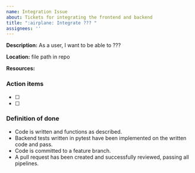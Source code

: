 ```yaml
---
name: Integration Issue
about: Tickets for integrating the frontend and backend
title: ":airplane: Integrate ??? "
assignees: ''
---
```


**Description:** As a user, I want to be able to ???

**Location:** file path in repo

**Resources:** 

### Action items

- [ ]  
- [ ]  

### Definition of done

- Code is written and functions as described.
- Backend tests written in pytest have been implemented on the written code and pass.
- Code is committed to a feature branch.
- A pull request has been created and successfully reviewed, passing all pipelines.